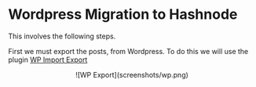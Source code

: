 # Wordpress Migration to Hashnode


This involves the following steps.

First we must export the posts, from Wordpress. To do this we will use the plugin [WP Import Export](https://wordpress.org/plugins/wp-import-export-lite/)

<div style="text-align:center">![WP Export](screenshots/wp.png)</div>
